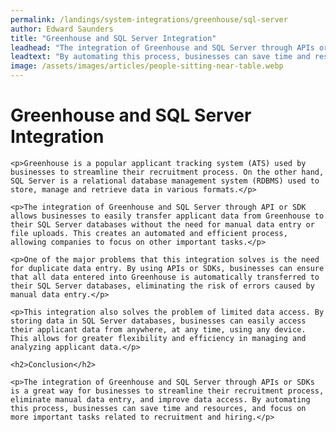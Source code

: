 ```yaml
---
permalink: /landings/system-integrations/greenhouse/sql-server
author: Edward Saunders
title: "Greenhouse and SQL Server Integration"
leadhead: "The integration of Greenhouse and SQL Server through APIs or SDKs is a great way for businesses to streamline their recruitment process, eliminate manual data entry, and improve data access"
leadtext: "By automating this process, businesses can save time and resources, and focus on more important tasks related to recruitment and hiring."
image: /assets/images/articles/people-sitting-near-table.webp
---
```

<div class="arttext">	<h1>Greenhouse and SQL Server Integration</h1>

	<p>Greenhouse is a popular applicant tracking system (ATS) used by businesses to streamline their recruitment process. On the other hand, SQL Server is a relational database management system (RDBMS) used to store, manage and retrieve data in various formats.</p>

	<p>The integration of Greenhouse and SQL Server through API or SDK allows businesses to easily transfer applicant data from Greenhouse to their SQL Server databases without the need for manual data entry or file uploads. This creates an automated and efficient process, allowing companies to focus on other important tasks.</p>

	<p>One of the major problems that this integration solves is the need for duplicate data entry. By using APIs or SDKs, businesses can ensure that all data entered into Greenhouse is automatically transferred to their SQL Server databases, eliminating the risk of errors caused by manual data entry.</p>

	<p>This integration also solves the problem of limited data access. By storing data in SQL Server databases, businesses can easily access their applicant data from anywhere, at any time, using any device. This allows for greater flexibility and efficiency in managing and analyzing applicant data.</p>

	<h2>Conclusion</h2>

	<p>The integration of Greenhouse and SQL Server through APIs or SDKs is a great way for businesses to streamline their recruitment process, eliminate manual data entry, and improve data access. By automating this process, businesses can save time and resources, and focus on more important tasks related to recruitment and hiring.</p>

</div>